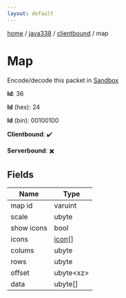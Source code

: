 ```yaml
---
layout: default
---
```


[home](/)  /  [java338](/protocol/java338)  /  [clientbound](/protocol/java338/clientbound)  /  map

# Map

Encode/decode this packet in [Sandbox](../../../sandbox/java338#Clientbound.Map)

**Id**: 36

**Id** (hex): 24

**Id** (bin): 00100100

**Clientbound**: ✔️

**Serverbound**: ✖️

## Fields

Name | Type
---|---
map id | varuint
scale | ubyte
show icons | bool
icons | [icon](/protocol/java338/types/icon)[]
colums | ubyte
rows | ubyte
offset | ubyte&lt;xz&gt;
data | ubyte[]
